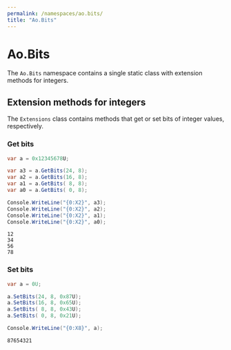 ```yaml
---
permalink: /namespaces/ao.bits/
title: "Ao.Bits"
---
```


# Ao.Bits

The `Ao.Bits` namespace contains a single static class with extension methods for integers.

## Extension methods for integers

The `Extensions` class contains methods that get or set bits of integer values, respectively.

### Get bits

```csharp
var a = 0x12345678U;

var a3 = a.GetBits(24, 8);
var a2 = a.GetBits(16, 8);
var a1 = a.GetBits( 8, 8);
var a0 = a.GetBits( 0, 8);

Console.WriteLine("{0:X2}", a3);
Console.WriteLine("{0:X2}", a2);
Console.WriteLine("{0:X2}", a1);
Console.WriteLine("{0:X2}", a0);
```

```console
12
34
56
78
```

### Set bits

```csharp
var a = 0U;

a.SetBits(24, 8, 0x87U);
a.SetBits(16, 8, 0x65U);
a.SetBits( 8, 8, 0x43U);
a.SetBits( 0, 8, 0x21U);

Console.WriteLine("{0:X8}", a);
```

```console
87654321
```
